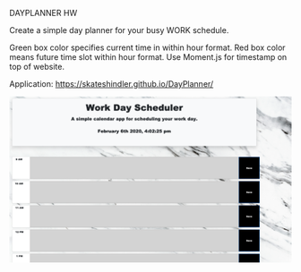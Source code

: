 DAYPLANNER HW

Create a simple day planner for your busy WORK schedule. 

Green box color specifies current time in within hour format.
Red box color means future time slot within hour format. 
Use Moment.js for timestamp on top of website.

Application: https://skateshindler.github.io/DayPlanner/

<img src="ex.jpg" alt="Italian Trulli">


